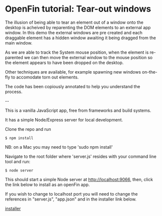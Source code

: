 # OpenFin tutorial: Tear-out windows

The illusion of being able to tear an element out of a window onto the desktop is acheived by reparenting the DOM elements to an external app window. In this demo the external windows are pre created and each draggable element has a hidden window awaiting it being dragged from the main window. 

As we are able to track the System mouse position, when the element is re-parented we can then move the external window to the mouse position so the element appears to have been dropped on the desktop.

Other techniques are available, for example spawning new windows on-the-fly to accomodate torn out elements. 

The code has been copiously annotated to help you understand the process.


--

This is a vanilla JavaScript app, free from frameworks and build systems.

It has a simple Node/Express server for local development.

Clone the repo and run

```
$ npm install
```
NB: on a Mac you may need to type 'sudo npm install'

Navigate to the root folder where 'server.js' resides with your command line tool and run:

```
$ node server
```

This should start a simple Node server at [http://localhost:9066](http://localhost:9066), then, click the link below to install as an openFin app.

If you wish to change to localhost port you will need to change the references in "server.js", "app.json" and in the installer link below.

[installer](https://dl.openfin.co/services/download?fileName=openfin_tearout_windows&config=http://localhost:9066/app.json)